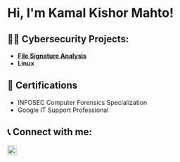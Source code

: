 <h1>Hi, I'm Kamal Kishor Mahto! <br/></h1>

<h2>👨‍💻 Cybersecurity Projects:</h2>

- <b>[File Signature Analysis](https://github.com/mahtokamal/cybesecurityprojects)</b>
- <b>Linux</b>

<h2>📝 Certifications</h2>

- INFOSEC Computer Forensics Specialization
- Google IT Support Professional
<h2> 📞 Connect with me:</h2>

[<img align="left" alt="JoshMadakor | LinkedIn" width="22px" src="https://cdn.jsdelivr.net/npm/simple-icons@v3/icons/linkedin.svg" />][linkedin]

[linkedin]: https://linkedin.com/in/kamal-kishor-mahto

<!--
**mahtokamal/mahtokamal* is a ✨ _special_ ✨ repository because its `README.md` (this file) appears on your GitHub profile.

Here are some ideas to get you started:

- 🔭 I’m currently working on ...
- 🌱 I’m currently learning ...
- 👯 I’m looking to collaborate on ...
- 🤔 I’m looking for help with ...
- 💬 Ask me about ...
- 📫 How to reach me: ...
- 😄 Pronouns: ...
- ⚡ Fun fact: ...
-->
